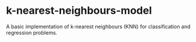 # k-nearest-neighbours-model
A basic implementation of k-nearest neighbours (KNN) for classification and regression problems.
